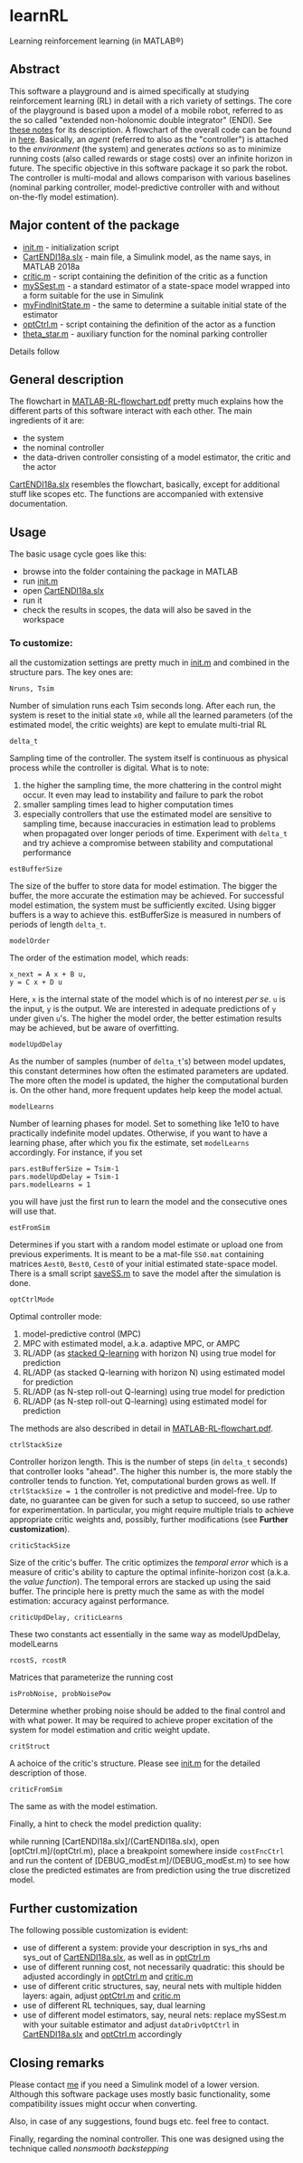 # learnRL
Learning reinforcement learning (in MATLAB®)

## Abstract

This software a playground and is aimed specifically at studying reinforcement learning (RL) in detail with a rich variety of settings.
The core of the playground is based upon a model of a mobile robot, referred to as the so called "extended non-holonomic double integrator" (ENDI).
See [these notes](ENDI-notes.pdf) for its description.
A flowchart of the overall code can be found in [here](MATLAB-RL-flowchart.pdf).
Basically, an *agent* (referred to also as the "controller") is attached to the *environment* (the system) and generates *actions* so as to minimize running costs (also called rewards or stage costs) over an infinite horizon in future.
The specific objective in this software package it so park the robot.
The controller is multi-modal and allows comparison with various baselines (nominal parking controller, model-predictive controller with and without on-the-fly model estimation).

## Major content of the package

* [init.m](init.m) - initialization script
* [CartENDI18a.slx](CartENDI18a.slx) - main file, a Simulink model, as the name says, in MATLAB 2018a
* [critic.m](critic.m) - script containing the definition of the critic as a function
* [mySSest.m](mySSest.m) - a standard estimator of a state-space model wrapped into a form suitable for the use in Simulink
* [myFindInitState.m](myFindInitState.m) - the same to determine a suitable initial state of the estimator
* [optCtrl.m](optCtrl.m) - script containing the definition of the actor as a function
* [theta_star.m](theta_star.m) - auxiliary function for the nominal parking controller

Details follow

## General description

The flowchart in [MATLAB-RL-flowchart.pdf](MATLAB-RL-flowchart.pdf) pretty much explains how the different parts of this software interact with each other.
The main ingredients of it are:

* the system
* the nominal controller
* the data-driven controller consisting of a model estimator, the critic and the actor

[CartENDI18a.slx](CartENDI18a.slx) resembles the flowchart, basically, except for additional stuff like scopes etc.
The functions are accompanied with extensive documentation.

## Usage

The basic usage cycle goes like this:

* browse into the folder containing the package in MATLAB
* run [init.m](init.m)
* open [CartENDI18a.slx](CartENDI18a.slx)
* run it
* check the results in scopes, the data will also be saved in the workspace

### To customize:

all the customization settings are pretty much in [init.m](init.m) and combined in the structure pars.
The key ones are:

`Nruns, Tsim`

Number of simulation runs each Tsim seconds long.
After each run, the system is reset to the initial state `x0`, while all the learned parameters (of the estimated model, the critic weights) are kept to emulate multi-trial RL

`delta_t`

Sampling time of the controller.
The system itself is continuous as physical process while the controller is digital.
What is to note:
1. the higher the sampling time, the more chattering in the control might occur.
It even may lead to instability and failure to park the robot
1. smaller sampling times lead to higher computation times
1. especially controllers that use the estimated model are sensitive to sampling time, because inaccuracies in estimation lead to problems when propagated over longer periods of time.
Experiment with `delta_t` and try achieve a compromise between stability and computational performance

`estBufferSize`

The size of the buffer to store data for model estimation.
The bigger the buffer, the more accurate the estimation may be achieved.
For successful model estimation, the system must be sufficiently excited.
Using bigger buffers is a way to achieve this.
estBufferSize is measured in numbers of periods of length `delta_t`.

`modelOrder`

The order of the estimation model, which reads:

    x_next = A x + B u,
    y = C x + D u

Here, `x` is the internal state of the model which is of no interest *per se*.
`u` is the input, `y` is the output.
We are interested in adequate predictions of `y` under given `u`'s.
The higher the model order, the better estimation results may be achieved, but be aware of overfitting.

`modelUpdDelay`

As the number of samples (number of `delta_t`'s) between model updates, this constant determines how often the estimated parameters are updated.
The more often the model is updated, the higher the computational burden is.
On the other hand, more frequent updates help keep the model actual.

`modelLearns`

Number of learning phases for model.
Set to something like 1e10 to have practically indefinite model updates.
Otherwise, if you want to have a learning phase, after which you fix the estimate, set `modelLearns` accordingly.
For instance, if you set

    pars.estBufferSize = Tsim-1
    pars.modelUpdDelay = Tsim-1
    pars.modelLearns = 1

you will have just the first run to learn the model and the consecutive ones will use that.

`estFromSim`

Determines if you start with a random model estimate or upload one from previous experiments.
It is meant to be a mat-file `SS0.mat` containing matrices `Aest0`, `Best0`, `Cest0` of your initial estimated state-space model.
There is a small script [saveSS.m](saveSS.m) to save the model after the simulation is done.

`optCtrlMode`

Optimal controller mode:

1. model-predictive control (MPC)
1. MPC with estimated model, a.k.a. adaptive MPC, or AMPC
1. RL/ADP (as [stacked Q-learning](https://doi.org/10.1016/j.ifacol.2017.08.803) with horizon N) using true model for prediction
1. RL/ADP (as stacked Q-learning with horizon N) using estimated model for prediction 
1. RL/ADP (as N-step roll-out Q-learning) using true model for prediction
1. RL/ADP (as N-step roll-out Q-learning) using estimated model for prediction 

The methods are also described in detail in [MATLAB-RL-flowchart.pdf](MATLAB-RL-flowchart.pdf).

`ctrlStackSize`

Controller horizon length.
This is the number of steps (in `delta_t` seconds) that controller looks "ahead".
The higher this number is, the more stably the controller tends to function.
Yet, computational burden grows as well.
If `ctrlStackSize = 1` the controller is not predictive and model-free.
Up to date, no guarantee can be given for such a setup to succeed, so use rather for experimentation.
In particular, you might require multiple trials to achieve appropriate critic weights and, possibly, further modifications (see **Further customization**).

`criticStackSize`

Size of the critic's buffer.
The critic optimizes the *temporal error* which is a measure of critic's ability to capture the optimal infinite-horizon cost (a.k.a. the *value function*).
The temporal errors are stacked up using the said buffer.
The principle here is pretty much the same as with the model estimation: accuracy against performance.

`criticUpdDelay, criticLearns`

These two constants act essentially in the same way as modelUpdDelay, modelLearns

`rcostS, rcostR`

Matrices that parameterize the running cost

`isProbNoise, probNoisePow`

Determine whether probing noise should be added to the final control and with what power.
It may be required to achieve proper excitation of the system for model estimation and critic weight update.

`critStruct`

A achoice of the critic's structure.
Please see [init.m](init.m) for the detailed description of those.

`criticFromSim`

The same as with the model estimation.

Finally, a hint to check the model prediction quality:

while running [CartENDI18a.slx]/(CartENDI18a.slx), open [optCtrl.m]/(optCtrl.m), place a breakpoint somewhere inside `costFncCtrl` and run the content of [DEBUG_modEst.m]/(DEBUG_modEst.m) to see how close the predicted estimates are from prediction using the true discretized model. 

## Further customization

The following possible customization is evident:

* use of different a system: provide your description in sys_rhs and sys_out of [CartENDI18a.slx](CartENDI18a.slx), as well as in [optCtrl.m](optCtrl.m)
* use of different running cost, not necessarily quadratic: this should be adjusted accordingly in [optCtrl.m](optCtrl.m) and [critic.m](critic.m)
* use of different critic structures, say, neural nets with multiple hidden layers: again, adjust [optCtrl.m](optCtrl.m) and [critic.m](critic.m)
* use of different RL techniques, say, dual learning
* use of different model estimators, say, neural nets: replace mySSest.m with your suitable estimator and adjust `dataDrivOptCtrl` in [CartENDI18a.slx](CartENDI18a.slx) and [optCtrl.m](optCtrl.m) accordingly

## Closing remarks

Please contact [me](mailto:p.osinenko@skoltech.ru) if you need a Simulink model of a lower version.
Although this software package uses mostly basic functionality, some compatibility issues might occur when converting. 

Also, in case of any suggestions, found bugs etc. feel free to contact.

Finally, regarding the nominal controller.
This one was designed using the technique called *nonsmooth backstepping*



